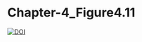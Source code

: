 # Chapter-4_Figure4.11

[![DOI](https://zenodo.org/badge/DOI/10.5281/zenodo.7299679.svg)](https://doi.org/10.5281/zenodo.7299679)

